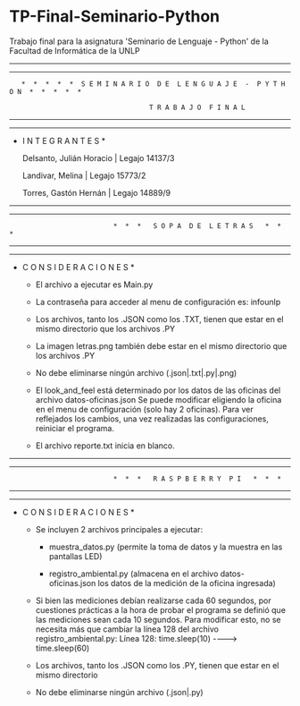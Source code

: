 # TP-Final-Seminario-Python
Trabajo final para la asignatura 'Seminario de Lenguaje - Python' de la Facultad de Informática de la UNLP 

--------------------------------------------------------------------------------------------------------
--------------------------------------------------------------------------------------------------------

       *  *  *  *  *  S E M I N A R I O  D E  L E N G U A J E  -  P Y T H O N  *  *  *  *  *

                                       T R A B A J O  F I N A L

--------------------------------------------------------------------------------------------------------
--------------------------------------------------------------------------------------------------------


* I N T E G R A N T E S *


    Delsanto, Julián Horacio  |   Legajo 14137/3

    Landivar, Melina          |   Legajo 15773/2

    Torres, Gastón Hernán     |   Legajo 14889/9




--------------------------------------------------------------------------------------------------------
--------------------------------------------------------------------------------------------------------

                              *  *  *   S O P A  D E  L E T R A S   *  *  *

--------------------------------------------------------------------------------------------------------
--------------------------------------------------------------------------------------------------------


* C O N S I D E R A C I O N E S *


  - El archivo a ejecutar es Main.py 

  - La contraseña para acceder al menu de configuración es: infounlp

  - Los archivos, tanto los .JSON como los .TXT, tienen que estar en el mismo directorio que
  los archivos .PY

  - La imagen letras.png también debe estar en el mismo directorio que los archivos .PY

  - No debe eliminarse ningún archivo (.json|.txt|.py|.png)

  - El look_and_feel está determinado por los datos de las oficinas del archivo datos-oficinas.json
  Se puede modificar eligiendo la oficina en el menu de configuración (solo hay 2 oficinas). Para
  ver reflejados los cambios, una vez realizadas las configuraciones, reiniciar el programa.

  - El archivo reporte.txt inicia en blanco.


--------------------------------------------------------------------------------------------------------
--------------------------------------------------------------------------------------------------------

                              *  *  *   R A S P B E R R Y  P I   *  *  *

--------------------------------------------------------------------------------------------------------
--------------------------------------------------------------------------------------------------------


* C O N S I D E R A C I O N E S *

  - Se incluyen 2 archivos principales a ejecutar:
     
     - muestra_datos.py (permite la toma de datos y la muestra en las pantallas LED)
     
     - registro_ambiental.py (almacena en el archivo datos-oficinas.json los datos de la
     medición de la oficina ingresada)

  - Si bien las mediciones debían realizarse cada 60 segundos, por cuestiones prácticas a la hora de
  probar el programa se definió que las mediciones sean cada 10 segundos. Para modificar esto, no se
  necesita más que cambiar la línea 128 del archivo registro_ambiental.py:
     Línea 128: time.sleep(10) ---->  time.sleep(60)

  - Los archivos, tanto los .JSON como los .PY, tienen que estar en el mismo directorio

  - No debe eliminarse ningún archivo (.json|.py)

